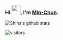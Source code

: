 ### Hi <img src="https://github.com/TheDudeThatCode/TheDudeThatCode/blob/master/Assets/Hi.gif" width="29px">, I'm [Min-Chun](https://www.linkedin.com/in/min-chun-shih/).

<!--
**shihs/shihs** is a ✨ _special_ ✨ repository because its `README.md` (this file) appears on your GitHub profile.

Here are some ideas to get you started:

- 🔭 I’m currently working on ...
- 🌱 I’m currently learning ...
- 👯 I’m looking to collaborate on ...
- 🤔 I’m looking for help with ...
- 💬 Ask me about ...
- 📫 How to reach me: ...
- 😄 Pronouns: ...
- ⚡ Fun fact: ...
-->


![Shihs's github stats](https://github-readme-stats.vercel.app/api?username=shihs&show_icons=true&count_private=true&hide_border=true&theme=dark)&nbsp;&nbsp;
<!-- ![Shihs's Language stats](https://github-readme-stats-eight-theta.vercel.app/api/top-langs/?username=shihs&layout=compact&langs_count=8&hide_border=true) -->

![visitors](https://visitor-badge.laobi.icu/badge?page_id=shihs.shihs)

